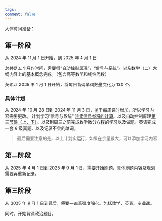 ```yaml
---
tags: 
comment: false
---
```

大体时间准备：
## 第一阶段

从 2024 年 11 月 1 日开始，到 2025 年 4 月 1 日

总共是五个月的时间，需要将“自动控制原理”，“信号与系统”。以及数学（二）大纲内容上的基本概念完成。（包含高等数学和线性代数）

英语从 2025 年 1 月 1 日开始，将每日背诵单词数量变化为 130 个。
### 具体计划

从 2024 年 10 月 28 日到 2024 年 11 月 3 日，鉴于每周课时增加，所以学习内容需要更改。
计划学习“信号与系统” [连续信号卷积的计算](https://www.bilibili.com/video/BV1g94y1Q76G/?p=11&share_source=copy_web&vd_source=09de6dfb93103e3896cef7bdc4ac7849)。以及自动控制原理[第三节课（上、下）](https://www.bilibili.com/video/BV1F34y1h7so/?p=5&share_source=copy_web&vd_source=09de6dfb93103e3896cef7bdc4ac7849)。以及到周三之前完成数学微分方程的学习以及做题。英语完成一套 6 级真题，以及记录不会的单词。

> 最后需要注意的是，以上计划实运行，如果在余量很大，可以添加学习内容

## 第二阶段

从 2025 年 4 月 1 日到 2025 年 9 月 1 日，需要开始刷题，具体刷题内容及规划需要再重新记录。

## 第三阶段

从 2025 年 9 月 1 日到最后，需要一直高强度强化。包括数学、英语、专业课。

同时，开始背诵政治题目。
